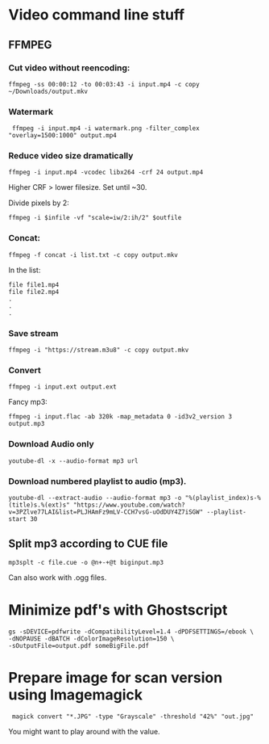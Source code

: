 # Video command line stuff

## FFMPEG

### Cut video without reencoding:

`ffmpeg -ss 00:00:12 -to 00:03:43 -i input.mp4 -c copy ~/Downloads/output.mkv`

### Watermark

```
 ffmpeg -i input.mp4 -i watermark.png -filter_complex "overlay=1500:1000" output.mp4
```

### Reduce video size dramatically

```
ffmpeg -i input.mp4 -vcodec libx264 -crf 24 output.mp4
```

Higher CRF > lower filesize. Set until ~30.

Divide pixels by 2:

```
ffmpeg -i $infile -vf "scale=iw/2:ih/2" $outfile
```

### Concat:

`ffmpeg -f concat -i list.txt -c copy output.mkv`

In the list:

```
file file1.mp4
file file2.mp4
.
.
.
```

### Save stream

```
ffmpeg -i "https://stream.m3u8" -c copy output.mkv

```

### Convert

```
ffmpeg -i input.ext output.ext
```

Fancy mp3:

```
ffmpeg -i input.flac -ab 320k -map_metadata 0 -id3v2_version 3 output.mp3
```

### Download Audio only

```
youtube-dl -x --audio-format mp3 url
```

### Download numbered playlist to audio (mp3).

```
youtube-dl --extract-audio --audio-format mp3 -o "%(playlist_index)s-%(title)s.%(ext)s" "https://www.youtube.com/watch?v=3PZlve77LAI&list=PLJHAmFz9mLV-CCH7vsG-uOdDUY4Z7iSGW" --playlist-start 30
```

## Split mp3 according to CUE file


```
mp3splt -c file.cue -o @n+-+@t biginput.mp3
```

Can also work with .ogg files.

# Minimize pdf's with Ghostscript

```
gs -sDEVICE=pdfwrite -dCompatibilityLevel=1.4 -dPDFSETTINGS=/ebook \
-dNOPAUSE -dBATCH -dColorImageResolution=150 \
-sOutputFile=output.pdf someBigFile.pdf
```

# Prepare image for scan version using Imagemagick

```
 magick convert "*.JPG" -type "Grayscale" -threshold "42%" "out.jpg"
```

You might want to play around with the value.
